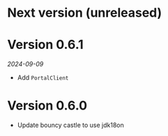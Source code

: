 # Next version (unreleased)

# Version 0.6.1
_2024-09-09_

- Add `PortalClient`

# Version 0.6.0

- Update bouncy castle to use jdk18on
